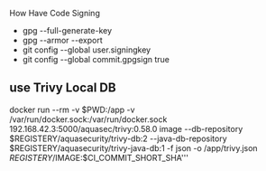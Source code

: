 How Have Code Signing
- gpg --full-generate-key
- gpg --armor --export <Your-Key-ID>
- git config --global user.signingkey <Your-Key-ID>
- git config --global commit.gpgsign true

## use Trivy Local DB
 docker run --rm -v $PWD:/app -v /var/run/docker.sock:/var/run/docker.sock 192.168.42.3:5000/aquasec/trivy:0.58.0 image --db-repository $REGISTERY/aquasecurity/trivy-db:2 --java-db-repository $REGISTERY/aquasecurity/trivy-java-db:1 -f json -o /app/trivy.json  $REGISTERY/$IMAGE:$CI_COMMIT_SHORT_SHA'''
